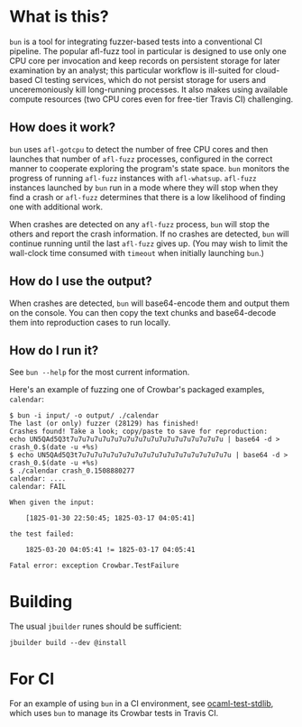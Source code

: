 # What is this?

`bun` is a tool for integrating fuzzer-based tests into a conventional CI pipeline.  The popular afl-fuzz tool in particular is designed to use only one CPU core per invocation and keep records on persistent storage for later examination by an analyst; this particular workflow is ill-suited for cloud-based CI testing services, which do not persist storage for users and unceremoniously kill long-running processes.  It also makes using available compute resources (two CPU cores even for free-tier Travis CI) challenging.

## How does it work?

`bun` uses `afl-gotcpu` to detect the number of free CPU cores and then launches that number of `afl-fuzz` processes, configured in the correct manner to cooperate exploring the program's state space. `bun` monitors the progress of running `afl-fuzz` instances with `afl-whatsup`.  `afl-fuzz` instances launched by `bun` run in a mode where they will stop when they find a crash or `afl-fuzz` determines that there is a low likelihood of finding one with additional work.

When crashes are detected on any `afl-fuzz` process, `bun` will stop the others and report the crash information.  If no crashes are detected, `bun` will continue running until the last `afl-fuzz` gives up.  (You may wish to limit the wall-clock time consumed with `timeout` when initially launching `bun`.)

## How do I use the output?

When crashes are detected, `bun` will base64-encode them and output them on the console.  You can then copy the text chunks and base64-decode them into reproduction cases to run locally.

## How do I run it?

See `bun --help` for the most current information.

Here's an example of fuzzing one of Crowbar's packaged examples, `calendar`:

```
$ bun -i input/ -o output/ ./calendar
The last (or only) fuzzer (28129) has finished!
Crashes found! Take a look; copy/paste to save for reproduction:
echo UN5QAd5Q3t7u7u7u7u7u7u7u7u7u7u7u7u7u7u7u7u7u7u7u | base64 -d > crash_0.$(date -u +%s)
$ echo UN5QAd5Q3t7u7u7u7u7u7u7u7u7u7u7u7u7u7u7u7u7u7u7u | base64 -d > crash_0.$(date -u +%s)
$ ./calendar crash_0.1508880277 
calendar: ....
calendar: FAIL

When given the input:

    [1825-01-30 22:50:45; 1825-03-17 04:05:41]
    
the test failed:

    1825-03-20 04:05:41 != 1825-03-17 04:05:41
    
Fatal error: exception Crowbar.TestFailure
```

# Building

The usual `jbuilder` runes should be sufficient:

```
jbuilder build --dev @install
```

# For CI

For an example of using `bun` in a CI environment, see [ocaml-test-stdlib](https://github.com/yomimono/ocaml-test-stdlib), which uses `bun` to manage its Crowbar tests in Travis CI.
